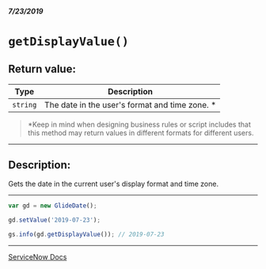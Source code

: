 ##### 7/23/2019
# `getDisplayValue()`

## Return value:
| Type | Description |
|---|---|
| `string` | The date in the user's format and time zone. * |

  > *Keep in mind when designing business rules or script includes that this method may return values in different formats for different users.

---

## Description:
Gets the date in the current user's display format and time zone.

---

```js
var gd = new GlideDate();

gd.setValue('2019-07-23');

gs.info(gd.getDisplayValue()); // 2019-07-23
```

---

[ServiceNow Docs](https://developer.servicenow.com/app.do#!/api_doc?v=madrid&id=r_ScopedGlideDateGetDisplayValue)